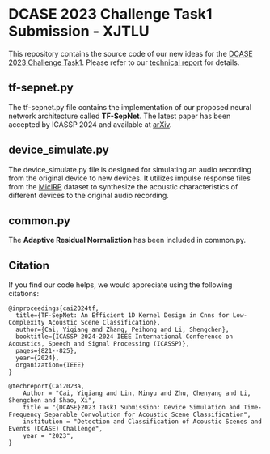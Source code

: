 # DCASE 2023 Challenge Task1 Submission - XJTLU
This repository contains the source code of our new ideas for the [DCASE 2023 Challenge Task1](https://dcase.community/challenge2023/task-low-complexity-acoustic-scene-classification). Please refer to our [technical report](https://dcase.community/documents/challenge2023/technical_reports/DCASE2023_Cai_74_t1.pdf) for details.
## tf-sepnet.py
The tf-sepnet.py file contains the implementation of our proposed neural network architecture called **TF-SepNet**. The latest paper has been accepted by ICASSP 2024 and available at [arXiv](https://arxiv.org/abs/2309.08200).
## device_simulate.py
The device_simulate.py file is designed for simulating an audio recording from the original device to new devices. It utilizes impulse response files from the [MicIRP](http://micirp.blogspot.com/?m=1) dataset to synthesize the acoustic characteristics of different devices to the original audio recording.
## common.py
The **Adaptive Residual Normaliztion** has been included in common.py.
## Citation
If you find our code helps, we would appreciate using the following citations:
```
@inproceedings{cai2024tf,
  title={TF-SepNet: An Efficient 1D Kernel Design in Cnns for Low-Complexity Acoustic Scene Classification},
  author={Cai, Yiqiang and Zhang, Peihong and Li, Shengchen},
  booktitle={ICASSP 2024-2024 IEEE International Conference on Acoustics, Speech and Signal Processing (ICASSP)},
  pages={821--825},
  year={2024},
  organization={IEEE}
}
```
```
@techreport{Cai2023a,
    Author = "Cai, Yiqiang and Lin, Minyu and Zhu, Chenyang and Li, Shengchen and Shao, Xi",
    title = "{DCASE}2023 Task1 Submission: Device Simulation and Time-Frequency Separable Convolution for Acoustic Scene Classification",
    institution = "Detection and Classification of Acoustic Scenes and Events (DCASE) Challenge",
    year = "2023",
}
```
